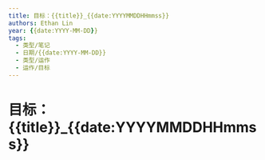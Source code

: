```yaml
---
title: 目标：{{title}}_{{date:YYYYMMDDHHmmss}}
authors: Ethan Lin
year: {{date:YYYY-MM-DD}}
tags:
  - 类型/笔记 
  - 日期/{{date:YYYY-MM-DD}} 
  - 类型/运作
  - 运作/目标
---
```

# 目标：{{title}}_{{date:YYYYMMDDHHmmss}}
